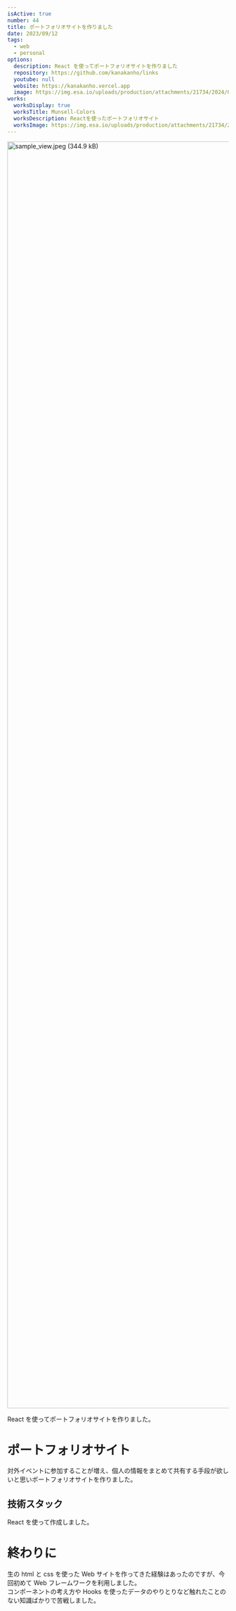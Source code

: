 ```yaml
---
isActive: true
number: 44
title: ポートフォリオサイトを作りました
date: 2023/09/12
tags:
  - web
  - personal
options:
  description: React を使ってポートフォリオサイトを作りました
  repository: https://github.com/kanakanho/links
  youtube: null
  website: https://kanakanho.vercel.app
  image: https://img.esa.io/uploads/production/attachments/21734/2024/09/14/148413/7ef7fcb1-cb85-4383-a1d9-10ad383d33cc.jpeg
works:
  worksDisplay: true
  worksTitle: Munsell-Colors
  worksDescription: Reactを使ったポートフォリオサイト
  worksImage: https://img.esa.io/uploads/production/attachments/21734/2024/09/14/148413/7ef7fcb1-cb85-4383-a1d9-10ad383d33cc.jpeg
---
```



<img width="2880" alt="sample_view.jpeg (344.9 kB)" src="https://img.esa.io/uploads/production/attachments/21734/2024/09/14/148413/7ef7fcb1-cb85-4383-a1d9-10ad383d33cc.jpeg">

React を使ってポートフォリオサイトを作りました。

<!--more-->

# ポートフォリオサイト

対外イベントに参加することが増え、個人の情報をまとめて共有する手段が欲しいと思いポートフォリオサイトを作りました。

## 技術スタック

React を使って作成しました。

# 終わりに

生の html と css を使った Web サイトを作ってきた経験はあったのですが、今回初めて Web フレームワークを利用しました。  
コンポーネントの考え方や Hooks を使ったデータのやりとりなど触れたことのない知識ばかりで苦戦しました。  
